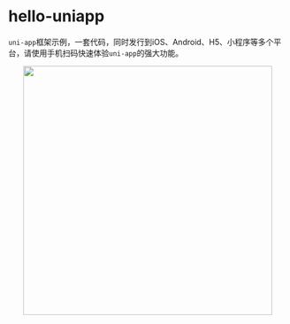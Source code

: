 # hello-uniapp

`uni-app`框架示例，一套代码，同时发行到iOS、Android、H5、小程序等多个平台，请使用手机扫码快速体验`uni-app`的强大功能。

<p align="center">
    <a href="https://m3w.cn/uniapp" target="blank">
	    <img src="http://img.cdn.aliyun.dcloud.net.cn/guide/uniapp/hello-uniapp-barcode.png" width="450"/>
    </a>
</p>



